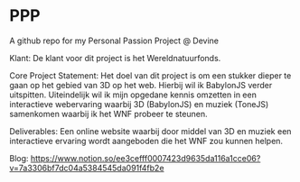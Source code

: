 # PPP
A github repo for my Personal Passion Project @ Devine 


Klant: De klant voor dit project is het Wereldnatuurfonds. 

Core Project Statement: Het doel van dit project is om een stukker dieper te gaan op het gebied van 3D op het web. 
Hierbij wil ik BabylonJS verder uitspitten. Uiteindelijk wil ik mijn opgedane kennis omzetten in een interactieve webervaring 
waarbij 3D (BabylonJS) en muziek (ToneJS) samenkomen waarbij ik het WNF probeer te steunen. 

Deliverables: Een online website waarbij door middel van 3D en muziek een interactieve ervaring wordt aangeboden die het WNF zou kunnen helpen. 

Blog: https://www.notion.so/ee3cefff0007423d9635da116a1cce06?v=7a3306bf7dc04a5384545da091f4fb2e
